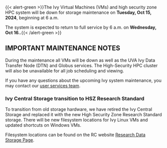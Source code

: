 {{< alert-green >}}The Ivy Virtual Machines (VMs) and high security zone HPC system will be down for storage maintenance on <strong>Tuesday, Oct 15, 2024</strong>, beginning at 6 a.m.  

The system is expected to return to full service by 6 a.m. on <strong>Wednesday, Oct 16..</strong>{{< /alert-green >}}


## IMPORTANT MAINTENANCE NOTES

During the maintenance all VMs will be down as well as the UVA Ivy Data Transfer Node (DTN) and Globus services. The High-Security HPC cluster will also be unavailable for all job scheduling and viewing. 

If you have any questions about the upcoming Ivy system maintenance, you may contact our [user services team](https://www.rc.virginia.edu/support/). 

### Ivy Central Storage transition to HSZ Research Standard 

To transition from old storage hardware, we have retired the Ivy Central Storage and replaced it with the new High Security Zone Research Standard storage. There will be new filesystem locations for Ivy Linux VMs and updated shortcuts on Windows VMs. 

Filesystem locations can be found on the RC website [Research Data Storage Page](https://rc.virginia.edu/userinfo/storage/). 



